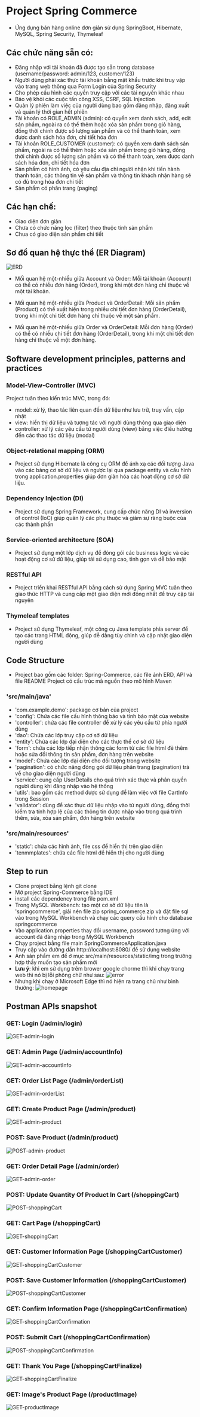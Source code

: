 # Project Spring Commerce
- Ứng dụng bán hàng online đơn giản sử dụng SpringBoot, Hibernate, MySQL, Spring Security, Thymeleaf
## Các chức năng sẵn có:
- Đăng nhập với tài khoản đã được tạo sẵn trong database (username/password: admin/123, customer/123)
- Người dùng phải xác thực tài khoản bằng mật khẩu trước khi truy vập vào trang web thông qua Form Login của Spring Security
- Cho phép cấu hình các quyền truy cập với các tài nguyên khác nhau
- Bảo vệ khỏi các cuộc tấn công XSS, CSRF, SQL Injection
- Quản lý phiên làm việc của người dùng bao gồm đăng nhập, đăng xuất và quản lý thời gian hết phiên 
- Tài khoản có ROLE_ADMIN (admin): có quyền xem danh sách, add, edit sản phẩm, ngoài ra có thể thêm hoặc xóa sản phẩm trong giỏ hàng, đồng thời chỉnh được số lượng sản phẩm và có thể thanh toán, xem được danh sách hóa đơn, chi tiết hóa đơn
- Tài khoản ROLE_CUSTOMER (customer): có quyền xem danh sách sản phẩm,  ngoài ra có thể thêm hoặc xóa sản phẩm trong giỏ hàng, đồng thời chỉnh được số lượng sản phẩm và có thể thanh toán, xem được danh sách hóa đơn, chi tiết hóa đơn
- Sản phẩm có hình ảnh, có yêu cầu địa chỉ người nhận khi tiến hành thanh toán, các thông tin về sản phẩm và thông tin khách nhận hàng sẽ có đủ trong hóa đơn chi tiết
- Sản phẩm có phân trang (paging)
## Các hạn chế:
- Giao diện đơn giản
- Chưa có chức năng lọc (filter) theo thuộc tính sản phẩm
- Chua có giao diện sản phẩm chi tiết
## Sơ đồ quan hệ thực thể (ER Diagram)
![ERD](https://github.com/darkfrince0101/51900846_TranDucVan_Midterm/blob/2a535305f05ff84552f1c97d87e330ddf084618d/result_img/ERD.png)
- Mối quan hệ một-nhiều giữa Account và Order: Mỗi tài khoản (Account) có thể có nhiều đơn hàng (Order), trong khi một đơn hàng chỉ thuộc về một tài khoản.

- Mối quan hệ một-nhiều giữa Product và OrderDetail: Mỗi sản phẩm (Product) có thể xuất hiện trong nhiều chi tiết đơn hàng (OrderDetail), trong khi một chi tiết đơn hàng chỉ thuộc về một sản phẩm.

- Mối quan hệ một-nhiều giữa Order và OrderDetail: Mỗi đơn hàng (Order) có thể có nhiều chi tiết đơn hàng (OrderDetail), trong khi một chi tiết đơn hàng chỉ thuộc về một đơn hàng.
## Software development principles, patterns and practices
### Model-View-Controller (MVC)
Project tuân theo kiến trúc MVC, trong đó:
- model: xử lý, thao tác liên quan đến dữ liệu như lưu trữ, truy vấn, cập nhật
- view: hiển thị dữ liệu và tương tác với người dùng thông qua giao diện
- controller: xử lý các yêu cầu từ người dùng (view) bằng việc điều hướng đến các thao tác dữ liệu (modal)
### Object-relational mapping (ORM)
- Project sử dụng Hibernate là công cụ ORM để ánh xạ các đối tượng Java vào các bảng cơ sở dữ liệu và ngược lại qua package entity và cấu hình trong application.properties giúp đơn giản hóa các hoạt động cơ sở dữ liệu.
### Dependency Injection (DI)
- Project sử dụng Spring Framework, cung cấp chức năng DI và inversion of control (IoC) giúp quản lý các phụ thuộc và giảm sự ràng buộc của các thành phần
### Service-oriented architecture (SOA)
- Project sử dụng một lớp dịch vụ để đóng gói các business logic và các hoạt động cơ sử dữ liệu, giúp tái sử dụng cao, tinh gọn và dễ bảo mật
### RESTful API
- Project triển khai RESTful API bằng cách sử dụng Spring MVC tuân theo giao thức HTTP và cung cấp một giao diện mới đồng nhất để truy cập tài nguyên
### Thymeleaf templates
- Project sử dụng Thymeleaf, một công cụ Java template phía server để tạo các trang HTML động, giúp dễ dàng tùy chỉnh và cập nhật giao diện người dùng
## Code Structure
- Project bao gồm các folder: Spring-Commerce, các file ảnh ERD, API và file README
Project có cấu trúc mã nguồn theo mô hình Maven
### 'src/main/java'
- 'com.example.demo': package cơ bản của project
- 'config': Chứa các file cấu hình thông báo và tính bảo mật của website
- 'controller': chứa các file controller để xử lý các yêu cầu từ phía người dùng
- 'dao': Chứa các lớp truy cập cơ sở dữ liệu
- 'entity': Chứa các lớp đại diện cho các thực thể cơ sở dữ liệu
- 'form': chứa các lớp tiếp nhận thông các form từ các file html đẻ thêm hoặc sửa đổi thông tin sản phẩm, đơn hàng trên website
- 'model': Chứa các lớp đại diện cho đối tượng trong website
- 'pagination': có chức năng đóng gói dữ liệu phân trang (pagination) trả về cho giao diện người dùng
- 'service': cung cấp UserDetails cho quá trình xác thực và phân quyền người dùng khi đăng nhập vào hệ thống
- 'utils': bao gồm các method được sử dụng để làm việc với file CartInfo trong Session
- 'validator': dùng để xác thực dữ liệu nhập vào từ người dùng, đồng thời kiểm tra tính hợp lệ của các thông tin được nhập vào trong quá trình thêm, sửa, xóa sản phẩm, đơn hàng trên website
### 'src/main/resources'
- 'static': chứa các hình ảnh, file css để hiển thị trên giao diện
- 'tenmmplates': chứa các file html để hiển thị cho người dùng
## Step to run
- Clone project bằng lệnh git clone 
- Mở project Spring-Commerce bằng IDE 
- install các dependency trong file pom.xml
- Trong MySQL Workbench: tạo một cơ sở dữ liệu tên là 'springcommerce', giải nén file zip spring_commerce.zip và đặt file sql vào trong MySQL Workbench và chạy các query cấu hình cho database springcommerce
- Vào application.properties thay đổi username, password tương ứng với account đã đăng nhập trong MySQL Workbench
- Chạy project bằng file main SpringCommerceApplication.java
- Truy cập vào đường dẫn http://localhost:8080/ để sử dụng website
- Ảnh sản phẩm em để ở mục src/main/resources/static/img trong trường hợp thầy muốn tạo sản phẩm mới
- **Lưu ý**: khi em sử dụng trêm brower google chorme thì khi chạy trang web thì nó bị lỗi phông chữ như sau:
![error](https://github.com/darkfrince0101/51900846_TranDucVan_Midterm/blob/2a535305f05ff84552f1c97d87e330ddf084618d/result_img/error.png)
- Nhưng khi chạy ở Microsoft Edge thì nó hiện ra trang chủ như bình thường:
![homepage](https://github.com/darkfrince0101/51900846_TranDucVan_Midterm/blob/2a535305f05ff84552f1c97d87e330ddf084618d/result_img/homepage.png)
## Postman APIs snapshot
### GET: Login (/admin/login)
![GET-admin-login](https://github.com/darkfrince0101/51900846_TranDucVan_Midterm/blob/2a535305f05ff84552f1c97d87e330ddf084618d/result_img/GET-admin-login.png)
### GET: Admin Page (/admin/accountInfo)
![GET-admin-accountInfo](https://github.com/darkfrince0101/51900846_TranDucVan_Midterm/blob/2a535305f05ff84552f1c97d87e330ddf084618d/result_img/GET-admin-accountInfo.png)
### GET: Order List Page (/admin/orderList)
![GET-admin-orderList](https://github.com/darkfrince0101/51900846_TranDucVan_Midterm/blob/2a535305f05ff84552f1c97d87e330ddf084618d/result_img/GET-admin-orderList.png)
### GET: Create Product Page (/admin/product)
![GET-admin-product](https://github.com/darkfrince0101/51900846_TranDucVan_Midterm/blob/2a535305f05ff84552f1c97d87e330ddf084618d/result_img/GET-admin-product.png)
### POST: Save Product (/admin/product)
![POST-admin-product](https://github.com/darkfrince0101/51900846_TranDucVan_Midterm/blob/2a535305f05ff84552f1c97d87e330ddf084618d/result_img/POST-admin-product.png)
### GET: Order Detail Page (/admin/order)
![GET-admin-order](https://github.com/darkfrince0101/51900846_TranDucVan_Midterm/blob/2a535305f05ff84552f1c97d87e330ddf084618d/result_img/GET-admin-order.png)
### POST: Update Quantity Of Product In Cart (/shoppingCart)
![POST-shoppingCart](https://github.com/darkfrince0101/51900846_TranDucVan_Midterm/blob/2a535305f05ff84552f1c97d87e330ddf084618d/result_img/POST-shoppingCart.png)
### GET: Cart Page (/shoppingCart)
![GET-shoppingCart](https://github.com/darkfrince0101/51900846_TranDucVan_Midterm/blob/2a535305f05ff84552f1c97d87e330ddf084618d/result_img/GET-shoppingCart.png)
### GET: Customer Information Page (/shoppingCartCustomer)
![GET-shoppingCartCustomer](https://github.com/darkfrince0101/51900846_TranDucVan_Midterm/blob/2a535305f05ff84552f1c97d87e330ddf084618d/result_img/GET-shoppingCartCustomer.png)
### POST: Save Customer Information (/shoppingCartCustomer)
![POST-shoppingCartCustomer](https://github.com/darkfrince0101/51900846_TranDucVan_Midterm/blob/2a535305f05ff84552f1c97d87e330ddf084618d/result_img/POST-shoppingCartCustomer.png)
### GET: Confirm Information Page (/shoppingCartConfirmation)
![GET-shoppingCartConfirmation](https://github.com/darkfrince0101/51900846_TranDucVan_Midterm/blob/2a535305f05ff84552f1c97d87e330ddf084618d/result_img/GET-shoppingCartConfirmation.png)
### POST: Submit Cart (/shoppingCartConfirmation)
![POST-shoppingCartConfirmation](https://github.com/darkfrince0101/51900846_TranDucVan_Midterm/blob/2a535305f05ff84552f1c97d87e330ddf084618d/result_img/POST-shoppingCartConfirmation.png)
### GET: Thank You Page (/shoppingCartFinalize)
![GET-shoppingCartFinalize](https://github.com/darkfrince0101/51900846_TranDucVan_Midterm/blob/2a535305f05ff84552f1c97d87e330ddf084618d/result_img/GET-shoppingCartFinalize.png)
### GET: Image's Product Page (/productImage)
![GET-productImage](https://github.com/darkfrince0101/51900846_TranDucVan_Midterm/blob/2a535305f05ff84552f1c97d87e330ddf084618d/result_img/GET-productImage.png)
